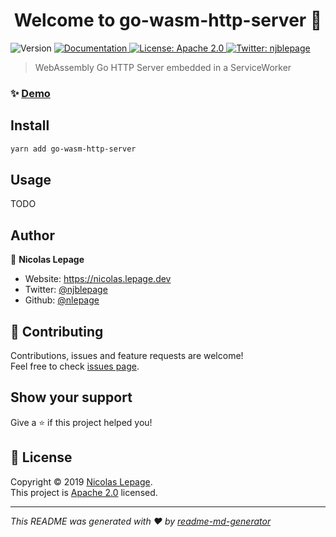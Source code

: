 <h1 align="center">Welcome to go-wasm-http-server 👋</h1>
<p>
  <img alt="Version" src="https://img.shields.io/badge/version-0.1.0-blue.svg?cacheSeconds=2592000" />
  <a href="https://godoc.org/github.com/nlepage/go-wasm-http-server" target="_blank">
    <img alt="Documentation" src="https://godoc.org/github.com/nlepage/go-wasm-http-server?status.svg" />
  </a>
  <a href="https://github.com/nlepage/go-wasm-http-server/blob/master/LICENSE" target="_blank">
    <img alt="License: Apache 2.0" src="https://img.shields.io/badge/License-Apache--2.0-yellow.svg" />
  </a>
  <a href="https://twitter.com/njblepage" target="_blank">
    <img alt="Twitter: njblepage" src="https://img.shields.io/twitter/follow/njblepage.svg?style=social" />
  </a>
</p>

> WebAssembly Go HTTP Server embedded in a ServiceWorker

### ✨ [Demo](https://nlepage.github.io/go-wasm-http-server/demo)

## Install

```sh
yarn add go-wasm-http-server
```

## Usage

TODO

## Author

👤 **Nicolas Lepage**

* Website: https://nicolas.lepage.dev
* Twitter: [@njblepage](https://twitter.com/njblepage)
* Github: [@nlepage](https://github.com/nlepage)

## 🤝 Contributing

Contributions, issues and feature requests are welcome!<br />Feel free to check [issues page](https://github.com/nlepage/go-wasm-http-server/issues).

## Show your support

Give a ⭐️ if this project helped you!

## 📝 License

Copyright © 2019 [Nicolas Lepage](https://github.com/nlepage).<br />
This project is [Apache 2.0](https://github.com/nlepage/go-wasm-http-server/blob/master/LICENSE) licensed.

***
_This README was generated with ❤️ by [readme-md-generator](https://github.com/kefranabg/readme-md-generator)_